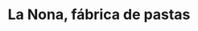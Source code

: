 ---
title: "La Nona, fábrica de pastas"
url: /la-cumbre/la-nona-fabrica-de-pastas/
shop: Allgemein
---